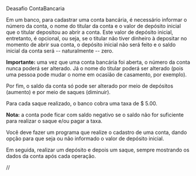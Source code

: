 Deasafio ContaBancaria 


Em um banco, para cadastrar uma conta bancária, é necessário informar o número da conta, o nome do titular da conta e o valor de depósito inicial que o titular depositou ao abrir a conta.
Este valor de depósito inicial, entretanto, é opcional, ou seja, se o titular não tiver dinheiro à depositar no momento de abrir sua conta, o depósito inicial não será feito e o saldo inicial da conta será -- naturalmente -- zero.

**Importante:** uma vez que uma conta bancária foi aberta, o número da conta nunca poderá ser alterado. Já o nome do titular poderá ser alterado (pois uma pessoa pode mudar o nome em ocasião de casamento, por exemplo).

Por fim, o saldo da conta só pode ser alterado por meio de depósitos (aumento) e por meio de saques (diminuir).

Para cada saque realizado, o banco cobra uma taxa de $ 5.00. 

**Nota:** a conta pode ficar com saldo negativo se o saldo não for suficiente para realizar o saque e/ou pagar a taxa.

Você deve fazer um programa que realize o cadastro de uma conta, dando opção para que seja ou não informado o valor de depósito inicial. 

Em seguida, realizar um depósito e depois um saque, sempre mostrando os dados da conta após cada operação.

//
